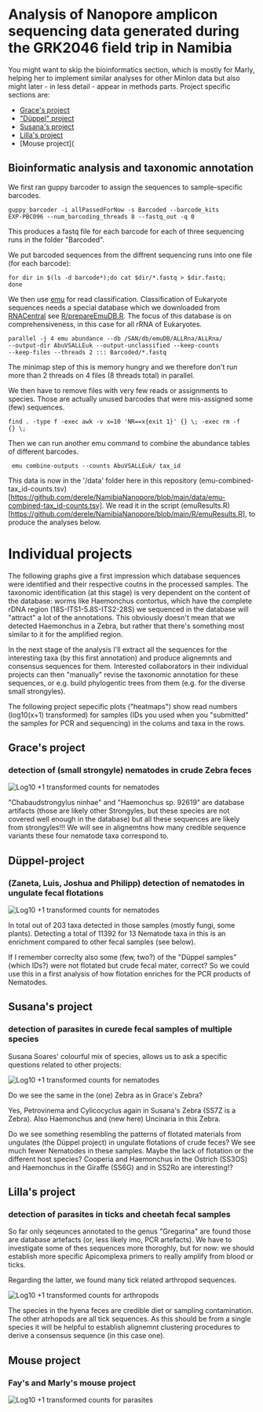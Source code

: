  Analysis of Nanopore amplicon sequencing data generated during the GRK2046 field trip in Namibia
====================================================================================

You might want to skip the bioinformatics section, which is mostly for
Marly, helping her to implement similar analyses for other MinIon data
but also might later - in less detail - appear in methods parts.
Project specific sections are: 
- [Grace's project](#graces-project)
- ["Düppel" project](#düppel-project)
- [Susana's project](#susanas-project)
- [Lilla's project](#lillas-project)
- [Mouse project](

## Bioinformatic analysis and taxonomic annotation

We first ran guppy barcoder to assign the sequences to sample-specific
barcodes.

``` 
guppy_barcoder -i allPassedForNow -s Barcoded --barcode_kits
EXP-PBC096 --num_barcoding_threads 8 --fastq_out -q 0 
```

This produces a fastq file for each barcode for each of three
sequencing runs in the folder "Barcoded".

We put barcoded sequences from the diffrent sequencing runs into one
file (for each barcode):

```
for dir in $(ls -d barcode*);do cat $dir/*.fastq > $dir.fastq;
done
```

We then use [emu](https://gitlab.com/treangenlab/emu) for read
classification. Classification of Eukaryote sequences needs a special
database which we downloaded from
[RNACentral](https://rnacentral.org/) see
[R/prepareEmuDB.R](https://github.com/derele/NamibiaNanopore/blob/main/R/prepareEmuDB.R). The
focus of this database is on comprehensiveness, in this case for all
rRNA of Eukaryotes.


```
parallel -j 4 emu abundance --db /SAN/db/emuDB/ALLRna/ALLRna/
--output-dir AbuVSALLEuk --output-unclassified --keep-counts
--keep-files --threads 2 ::: Barcoded/*.fastq
```

The minimap step of this is memory hungry and we therefore don't run
more than 2 threads on 4 files (8 threads total) in parallel.

We then have to remove files with very few reads or assignments to
species. Those are actually unused barcodes that were mis-assigned
some (few) sequences.

```
find . -type f -exec awk -v x=10 'NR==x{exit 1}' {} \; -exec rm -f
{} \;
```

Then we can run another emu command to combine the abundance tables of
different barcodes.

```
 emu combine-outputs --counts AbuVSALLEuk/ tax_id
 ```

This data is now in the '/data' folder here in this repository
(emu-combined-tax_id-counts.tsv)[https://github.com/derele/NamibiaNanopore/blob/main/data/emu-combined-tax_id-counts.tsv]. We
read it in the script
(emuResults.R)[https://github.com/derele/NamibiaNanopore/blob/main/R/emuResults.R],
to produce the analyses below.

# Individual projects

The following graphs give a first impression which database sequences
were identified and their respective coutns in the processed
samples. The taxonomic identification (at this stage) is very
dependent on the content of the database: worms like Haemonchus
contortus, which have the complete rDNA region
(18S-ITS1-5.8S-ITS2-28S) we sequenced in the database will "attract" a
lot of the annotations. This obviously doesn't mean that we detected
Haemonchus in a Zebra, but rather that there's something most similar
to it for the amplified region. 

In the next stage of the analysis I'll extract all the sequences for
the interesting taxa (by this first annotation) and produce alignemnts
and consensus sequences for them. Interested collaborators in their
individual projects can then "manually" revise the taxonomic
annotation for these sequences, or e.g. build phylogentic trees from
them (e.g. for the diverse small strongyles).


The following project sepecific plots ("heatmaps") show read numbers
(log10(x+1) transformed) for samples (IDs you used when you
"submitted" the samples for PCR and sequencing) in the colums and taxa
in the rows.  


## Grace's project
### detection of (small strongyle) nematodes in crude Zebra feces

![Log10 +1 transformed counts for
nematodes](https://github.com/derele/NamibiaNanopore/blob/main/figures/Grace_1st_heat.png)

"Chabaudstrongylus ninhae" and "Haemonchus sp. 92619" are database
artifacts (those are likely other Strongyles, but these species are
not covered well enough in the database) but all these sequences are
likely from strongyles!!! We will see in alignemtns how many credible
sequence variants these four nematode taxa correspond to. 


## Düppel-project
###  (Zaneta, Luis, Joshua and Philipp) detection of nematodes in ungulate fecal flotations


![Log10 +1 transformed counts for
nematodes](https://github.com/derele/NamibiaNanopore/blob/main/figures/DuplNem_1st_heat.png)

In total out of 203 taxa detected in those samples (mostly fungi, some
plants). Detecting a total of 11392 for 13 Nematode taxa in this is an
enrichment compared to other fecal samples (see below).

If I remember correclty also some (few, two?) of the "Düppel samples"
(which IDs?)  were not flotated but crude fecal mater, correct? So we
could use this in a first analysis of how flotation enriches for the
PCR products of Nematodes.


## Susana's project
### detection of parasites in curede fecal samples of multiple species

Susana Soares' colourful mix of species, allows us to ask a specific
questions related to other projects: 

![Log10 +1 transformed counts for
nematodes](https://github.com/derele/NamibiaNanopore/blob/main/figures/Susana_1st_heat.png)

Do we see the same in the (one) Zebra as in Grace's Zebra?

Yes, Petrovinema and Cylicocyclus again in Susana's Zebra (SS7Z is a
Zebra). Also Haemonchus and (new here) Uncinaria in this Zebra.

Do we see something resembling the patterns of flotated materials from
ungulates (the Düppel project) in ungulate flotations of crude feces?
We see much fewer Nematodes in these samples. Maybe the lack of
flotation or the different host species? Cooperia and Haemonchus in
the Ostrich (SS3OS) and Haemonchus in the Giraffe (SS6G) and in SS2Ro
are interesting!?


## Lilla's project
### detection of parasites in ticks and cheetah fecal samples

So far only seqeunces annotated to the genus "Gregarina" are found
those are database artefacts (or, less likely imo, PCR artefacts). We
have to investigate some of thes sequences more thoroghly, but for
now: we should establish more specific Apicomplexa primers to really
amplify from blood or ticks.

Regarding the latter, we found many tick related arthropod sequences.

![Log10 +1 transformed counts for
arthropods](https://github.com/derele/NamibiaNanopore/blob/main/figures/Lilla_Arthro_1st_heat.png)

The species in the hyena feces are credible diet or sampling
contamination. The other atrhopods are all tick sequences. As this
should be from a single species it will be helpful to establish
alignemnt clustering procedures to derive a consensus sequence (in
this case one).

## Mouse project
### Fay's and Marly's mouse project

![Log10 +1 transformed counts for
parasites](https://github.com/derele/NamibiaNanopore/blob/main/figures/Rodents_1st_heat.png)


